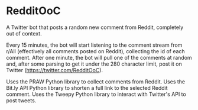# RedditOoC
A Twitter bot that posts a random new comment from Reddit, completely out of context.

Every 15 minutes, the bot will start listening to the comment stream from r/All (effectively all comments posted on Reddit), collecting the id of each comment. After one minute, the bot will pull one of the comments at random and, after some parsing to get it under the 280 character limit, post it on Twitter (https://twitter.com/RedditOoC).

Uses the PRAW Python library to collect comments from Reddit.
Uses the Bit.ly API Python library to shorten a full link to the selected Reddit comment.
Uses the Tweepy Python library to interact with Twitter's API to post tweets.
